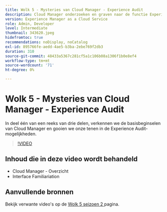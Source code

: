 ```yaml
---
title: Wolk 5 - Mysteries van Cloud Manager - Experience Audit
description: Cloud Manager onderzoeken en graven naar de functie Experience Audit
version: Experience Manager as a Cloud Service
role: Admin, Developer
level: Intermediate
thumbnail: 343620.jpeg
hidefromtoc: true
recommendations: noDisplay, noCatalog
exl-id: 895766fe-aedd-4ae5-b3ba-2ebe769f2db3
duration: 310
source-git-commit: 48433a5367c281cf5a1c106b08a1306f1b0e8ef4
workflow-type: tm+mt
source-wordcount: '71'
ht-degree: 0%

---
```


# Wolk 5 - Mysteries van Cloud Manager - Experience Audit

In deel één van een reeks van drie delen, verkennen we de basisbeginselen van Cloud Manager en gooien we onze tenen in de Experience Audit-mogelijkheden.

>[!VIDEO](https://video.tv.adobe.com/v/343620?quality=12&learn=on)

## Inhoud die in deze video wordt behandeld

+ Cloud Manager - Overzicht
+ Interface Familiariation

## Aanvullende bronnen

Bekijk verwante video&#39;s op de [ Wolk 5 seizoen 2 ](../cloud5-season-2.md) pagina.
